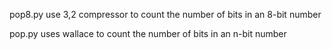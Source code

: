 pop8.py
   use 3,2 compressor to count the number of bits in an 8-bit number

pop.py
   uses wallace to count the number of bits in an n-bit number


